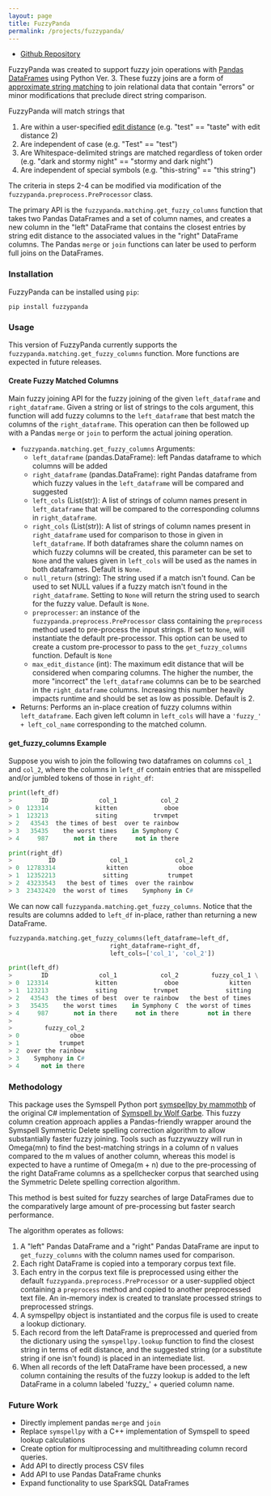 ```yaml
---
layout: page
title: FuzzyPanda
permalink: /projects/fuzzypanda/
---
```


* [Github Repository]( https://github.com/cody-joe-gilbert/fuzzypanda/releases )

FuzzyPanda was created to support fuzzy join operations with [Pandas]( https://pandas.pydata.org/ ) [DataFrames]( https://pandas.pydata.org/pandas-docs/stable/reference/api/pandas.DataFrame.html ) using Python Ver. 3. These fuzzy joins are a form of [approximate string matching]( https://en.wikipedia.org/wiki/Approximate_string_matching ) to join relational data that contain "errors" or minor modifications that preclude direct string comparison. 

FuzzyPanda will match strings that

1. Are within a user-specified [edit distance]( https://en.wikipedia.org/wiki/Edit_distance ) (e.g. "test" == "taste" with edit distance 2)
2. Are independent of case (e.g. "Test" == "test")
3. Are Whitespace-delimited strings are matched regardless of token order (e.g. "dark and stormy night" == "stormy and dark night")
4. Are independent of special symbols (e.g. "this-string" == "this string")

The criteria in steps 2-4 can be modified via modification of the `fuzzypanda.preprocess.PreProcessor` class. 

The primary API is the `fuzzypanda.matching.get_fuzzy_columns` function that takes two Pandas DataFrames and a set of column names, and creates a new column in the "left" DataFrame that contains the closest entries by string edit distance to the associated values in the "right" DataFrame columns. The Pandas `merge` or `join` functions can later be used to perform full joins on the DataFrames.

### Installation

FuzzyPanda can be installed using `pip`:

```shell
pip install fuzzypanda
```

### Usage

This version of FuzzyPanda currently supports the `fuzzypanda.matching.get_fuzzy_columns` function. More functions are expected in future releases.

#### Create Fuzzy Matched Columns

Main fuzzy joining API for the fuzzy joining of the given `left_dataframe` and `right_dataframe`. Given a string or list of strings to the cols argument, this function will add fuzzy columns to the `left_dataframe` that best match the columns of the `right_dataframe`. This operation can then be followed up with a Pandas `merge` or `join` to perform the actual joining operation.

* `fuzzypanda.matching.get_fuzzy_columns` Arguments:
	* `left_dataframe` (pandas.DataFrame): left Pandas dataframe to which columns will be added
	* `right_dataframe` (pandas.DataFrame): right Pandas dataframe from which fuzzy values in the `left_dataframe` will be compared and suggested
	* `left_cols` (List(str)): A list of strings of column names present in `left_dataframe` that will be compared to the corresponding columns in `right_dataframe`.
	* `right_cols` (List(str)): A list of strings of column names present in `right_dataframe` used for comparison to those in given in `left_dataframe`. If both dataframes share the column names on which fuzzy columns will be created, this parameter can be set to `None` and the values given in `left_cols` will be used as the names in both dataframes. Default is `None`.
	* `null_return` (string): The string used if a match isn't found. Can be used to set NULL values if a fuzzy match isn't found in the `right_dataframe`. Setting to `None` will return the string used to search for the fuzzy value. Default is `None`.
	* `preprocesser`: an instance of the `fuzzypanda.preprocess.PreProcessor` class containing the `preprocess` method used to pre-process the input strings. If set to `None`, will instantiate the default pre-processor. This option can be used to create a custom pre-processor to pass to the `get_fuzzy_columns` function. Default is `None`
	* `max_edit_distance` (int): The maximum edit distance that will be considered when comparing columns. The higher the number, the more "incorrect" the `left_dataframe` columns can be to be searched in the `right_dataframe` columns. Increasing this number heavily impacts runtime and should be set as low as possible. Default is 2.
* Returns: Performs an in-place creation of fuzzy columns within `left_dataframe`. Each given left column in `left_cols` will have a `'fuzzy_' + left_col_name` corresponding to the matched column.

####  get\_fuzzy\_columns Example 
Suppose you wish to join the following two dataframes on columns `col_1` and `col_2`, where the columns in `left_df` contain entries that are misspelled and/or jumbled tokens of those in `right_df`:

```python
print(left_df)
>        ID              col_1            col_2
> 0  123314             kitten             oboe
> 1  123213             siting          trvmpet
> 2   43543  the times of best  over te rainbow 
> 3   35435    the worst times    in Symphony C 
> 4     987       not in there     not in there

print(right_df)
>          ID               col_1             col_2
> 0  12783314              kitten              oboe
> 1  12352213             sitting           trumpet
> 2  43233543   the best of times  over the rainbow
> 3  23432420  the worst of times    Symphony in C#
```

We can now call `fuzzypanda.matching.get_fuzzy_columns`. Notice that the results are columns added to `left_df` in-place, rather than returning a new DataFrame.

```python
fuzzypanda.matching.get_fuzzy_columns(left_dataframe=left_df,
                      		right_dataframe=right_df,
                      		left_cols=['col_1', 'col_2'])

print(left_df)
>        ID              col_1            col_2         fuzzy_col_1 \
> 0  123314             kitten             oboe              kitten   
> 1  123213             siting          trvmpet             sitting   
> 2   43543  the times of best  over te rainbow   the best of times   
> 3   35435    the worst times    in Symphony C  the worst of times   
> 4     987       not in there     not in there        not in there
> 
>         fuzzy_col_2  
> 0              oboe  
> 1           trumpet  
> 2  over the rainbow  
> 3    Symphony in C#  
> 4      not in there 
```

### Methodology

This package uses the Symspell Python port [symspellpy by mammothb]( https://github.com/mammothb/symspellpy ) of the original C# implementation of [Symspell by Wolf Garbe]( https://github.com/wolfgarbe/SymSpell ). This fuzzy column creation approach applies a Pandas-friendly wrapper around the Symspell Symmetric Delete spelling correction algorithm to allow substantially faster fuzzy joining. Tools such as fuzzywuzzy will run in Omega(mn) to find the best-matching strings in a column of n values compared to the m values of another column, whereas this model is expected to have a runtime of Omega(m + n) due to the pre-processing of the right DataFrame columns as a spellchecker corpus that searched using  the Symmetric Delete spelling correction algorithm. 

This method is best suited for fuzzy searches of large DataFrames due to the comparatively large amount of pre-processing but faster search performance.

The algorithm operates as follows:

1. A "left" Pandas DataFrame and a "right" Pandas DataFrame are input to `get_fuzzy_columns` with the column names used for comparison.
2. Each right DataFrame is copied into a temporary corpus text file.
3. Each entry in the corpus text file is preprocessed using either the default `fuzzypanda.preprocess.PreProcessor` or a user-supplied object containing a `preprocess` method and copied to another preprocessed text file. An in-memory index is created to translate processed strings to preprocessed strings.
4. A symspellpy object is instantiated and the corpus file is used to create a lookup dictionary.
5. Each record from the left DataFrame is preprocessed and queried from the dictionary using the `symspellpy.lookup` function to find the closest string in terms of edit distance, and the suggested string (or a substitute string if one isn't found) is placed in an intemediate list.
6. When all records of the left DataFrame have been processed, a new column containing the results of the fuzzy lookup is added to the left DataFrame in a column labeled 'fuzzy_' + queried column name.

### Future Work

* Directly implement pandas `merge` and `join`
* Replace `symspellpy` with a C++ implementation of Symspell to speed lookup calculations
* Create option for multiprocessing and multithreading column record queries.
* Add API to directly process CSV files
* Add API to use Pandas DataFrame chunks
* Expand functionality to use SparkSQL DataFrames




